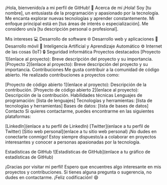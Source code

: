 ¡Hola, bienvenido/a a mi perfil de GitHub! 👋
Acerca de mí
¡Hola! Soy [tu nombre], un entusiasta de la programación y apasionado por la tecnología. Me encanta explorar nuevas tecnologías y aprender constantemente. Mi enfoque principal está en [tus áreas de interés o especialización]. Me considero un/a [tu descripción personal o profesional].

Mis intereses
💻 Desarrollo de software
🌐 Desarrollo web y aplicaciones
📱 Desarrollo móvil
🤖 Inteligencia Artificial y Aprendizaje Automático
⚙️ Internet de las cosas (IoT)
🔒 Seguridad informática
Proyectos destacados
[Proyecto 1](enlace al proyecto): Breve descripción del proyecto y su importancia.
[Proyecto 2](enlace al proyecto): Breve descripción del proyecto y su importancia.
Contribuciones
Me gusta contribuir a la comunidad de código abierto. He realizado contribuciones a proyectos como:

[Proyecto de código abierto 1](enlace al proyecto): Descripción de la contribución.
[Proyecto de código abierto 2](enlace al proyecto): Descripción de la contribución.
Habilidades técnicas
Lenguajes de programación: [lista de lenguajes]
Tecnologías y herramientas: [lista de tecnologías y herramientas]
Bases de datos: [lista de bases de datos]
Contacto
Si quieres contactarme, puedes encontrarme en las siguientes plataformas:

[LinkedIn](enlace a tu perfil de LinkedIn)
[Twitter](enlace a tu perfil de Twitter)
[Sitio web personal](enlace a tu sitio web personal)
¡No dudes en conectarte conmigo! Estoy siempre dispuesto/a a colaborar en proyectos interesantes y conocer a personas apasionadas por la tecnología.

Estadísticas de GitHub
![Estadísticas de GitHub](enlace a tu gráfico de estadísticas de GitHub)

¡Gracias por visitar mi perfil! Espero que encuentres algo interesante en mis proyectos y contribuciones. Si tienes alguna pregunta o sugerencia, no dudes en contactarme. ¡Feliz codificación! 😄

